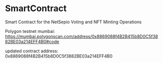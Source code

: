 # SmartContract
Smart Contract for the NetSepio Voting and NFT Minting Operations

Polygon testnet mumbai:
https://mumbai.polygonscan.com/address/0x8869088f4B2B415b8D0C5f3882BE03a214EFF4B0#code

updated contract address: 0x8869088f4B2B415b8D0C5f3882BE03a214EFF4B0



